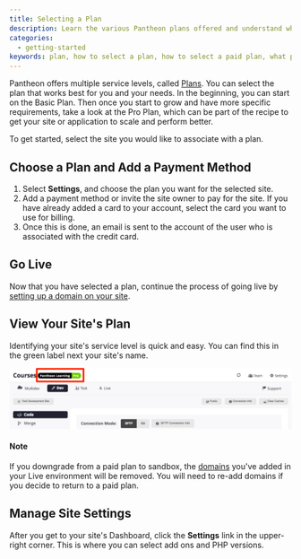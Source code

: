 ```yaml
---
title: Selecting a Plan
description: Learn the various Pantheon plans offered and understand which plan meets your unique needs.
categories:
  - getting-started
keywords: plan, how to select a plan, how to select a paid plan, what plans are available, how to view site plan, how to see plan, how to change plan, changing plans, change plan, select plan, selecting a plan
---
```

Pantheon offers multiple service levels, called [Plans](https://www.pantheon.io/pricing). You can select the plan that works best for you and your needs. In the beginning, you can start on the Basic Plan. Then once you start to grow and have more specific requirements, take a look at the Pro Plan, which can be part of the recipe to get your site or application to scale and perform better.

To get started, select the site you would like to associate with a plan.

## Choose a Plan and Add a Payment Method

1. Select **Settings**, and choose the plan you want for the selected site.
2. Add a payment method or invite the site owner to pay for the site.  If you have already added a card to your account, select the card you want to use for billing.  
3. Once this is done, an email is sent to the account of the user who is associated with the credit card.

<!--![Select a plan from dashboard](/source/assets/images/select-a-plan-and-billing.png)-->  

## Go Live
Now that you have selected a plan, continue the process of going live by [setting up a domain on your site](/docs/going-live).

## View Your Site's Plan

Identifying your site's service level is quick and easy. You can find this in the green label next your site's name.

![confirm new plan](/source/assets/images/confirm-plan-dashboard.png)

<div class="alert alert-info" role="alert">
<h4>Note</h4>
If you downgrade from a paid plan to sandbox, the <a href="https://pantheon.io/docs/">domains</a> you've added in your Live environment will be removed. You will need to re-add domains if you decide to return to a paid plan.</div>

## Manage Site Settings

After you get to your site's Dashboard, click the **Settings** link in the upper-right corner. This is where you can select add ons and PHP versions.

